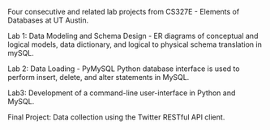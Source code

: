 Four consecutive and related lab projects from CS327E - Elements of Databases at UT Austin. 

Lab 1: Data Modeling and Schema Design - ER diagrams of conceptual and logical models, data dictionary, and logical to physical schema translation in mySQL.

Lab 2: Data Loading - PyMySQL Python database interface is used to perform insert, delete, and alter statements in MySQL.

Lab3: Development of a command-line user-interface in Python and MySQL.

Final Project: Data collection using the Twitter RESTful API client.
